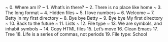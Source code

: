 ~ 0. Where am I?
~ 1. What’s in there?
~ 2. There is no place like home
~ 3. The long format
~ 4. Hidden files
~ 5. I love numbers
~ 6. Welcome
~ 7. Betty in my first directory
~ 8. Bye bye Betty
~ 9. Bye bye My first directory
~ 10. Back to the future
~ 11. Lists
~  12. File type
~ 13. We are symbols, and inhabit symbols
~ 14. Copy HTML files
15. Let’s move
16. Clean Emacs
17. Tree
18. Life is a series of commas, not periods
19. File type: School
